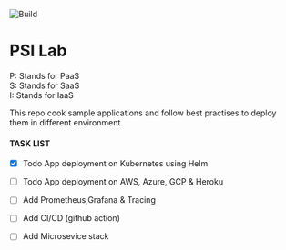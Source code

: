 ![Build](https://github.com/Raghav2211/psi-lab/workflows/Build/badge.svg)

# PSI Lab

P: Stands for PaaS  
S: Stands for SaaS  
I: Stands for IaaS  

This repo cook sample applications and follow best practises to deploy them in different environment. 

#### TASK LIST ####
- [X] Todo App deployment on Kubernetes using Helm
- [ ] Todo App deployment on AWS, Azure, GCP & Heroku
- [ ] Add Prometheus,Grafana & Tracing
- [ ] Add CI/CD (github action)
- [ ] Add Microsevice stack 


